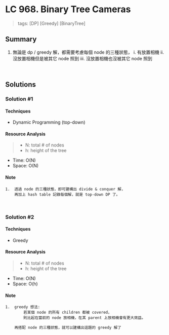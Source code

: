 # LC 968. Binary Tree Cameras
> tags:  [DP] [Greedy] [BinaryTree]

## Summary 
1.  無論是 dp / greedy 解，都需要考慮每個 node 的三種狀態，
     i.   有放置相機
     ii.  沒放置相機但是被其它 node 照到
     iii. 沒放置相機也沒被其它 node 照到    
<br>

## Solutions
### Solution #1
#### Techniques
- Dynamic Programming (top-down)

#### Resource Analysis
> - N: total # of nodes
> - h: height of the tree
- Time: O(N)
- Space: O(N)

#### Note
```
1.  透過 node 的三種狀態，即可建構出 divide & conquer 解，
    再加上 hash table 記錄每個解，就是 top-down DP 了。
```

<br>

### Solution #2
#### Techniques
- Greedy

#### Resource Analysis
> - N: total # of nodes
> - h: height of the tree
- Time: O(N)
- Space: O(h)

#### Note
```
1.  greedy 想法: 
        若某個 node 的所有 children 都被 covered，
        則比起在當前的 node 放相機，在其 parent 上放相機會有更大效益。

    再搭配 node 的三種狀態，就可以建構出這題的 greedy 解了
```
